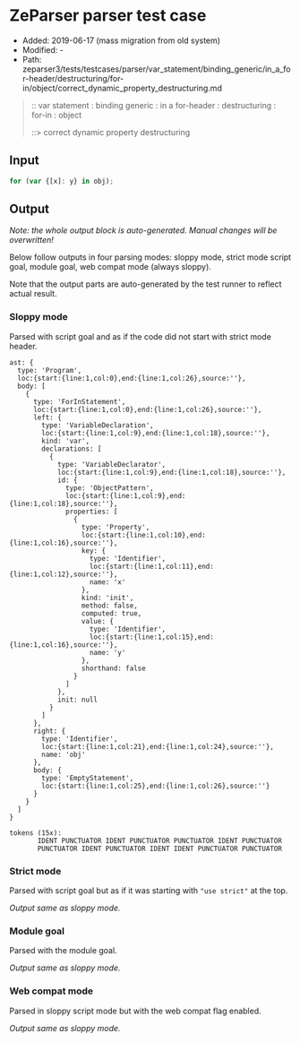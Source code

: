 # ZeParser parser test case

- Added: 2019-06-17 (mass migration from old system)
- Modified: -
- Path: zeparser3/tests/testcases/parser/var_statement/binding_generic/in_a_for-header/destructuring/for-in/object/correct_dynamic_property_destructuring.md

> :: var statement : binding generic : in a for-header : destructuring : for-in : object
>
> ::> correct dynamic property destructuring

## Input

`````js
for (var {[x]: y} in obj);
`````

## Output

_Note: the whole output block is auto-generated. Manual changes will be overwritten!_

Below follow outputs in four parsing modes: sloppy mode, strict mode script goal, module goal, web compat mode (always sloppy).

Note that the output parts are auto-generated by the test runner to reflect actual result.

### Sloppy mode

Parsed with script goal and as if the code did not start with strict mode header.

`````
ast: {
  type: 'Program',
  loc:{start:{line:1,col:0},end:{line:1,col:26},source:''},
  body: [
    {
      type: 'ForInStatement',
      loc:{start:{line:1,col:0},end:{line:1,col:26},source:''},
      left: {
        type: 'VariableDeclaration',
        loc:{start:{line:1,col:9},end:{line:1,col:18},source:''},
        kind: 'var',
        declarations: [
          {
            type: 'VariableDeclarator',
            loc:{start:{line:1,col:9},end:{line:1,col:18},source:''},
            id: {
              type: 'ObjectPattern',
              loc:{start:{line:1,col:9},end:{line:1,col:18},source:''},
              properties: [
                {
                  type: 'Property',
                  loc:{start:{line:1,col:10},end:{line:1,col:16},source:''},
                  key: {
                    type: 'Identifier',
                    loc:{start:{line:1,col:11},end:{line:1,col:12},source:''},
                    name: 'x'
                  },
                  kind: 'init',
                  method: false,
                  computed: true,
                  value: {
                    type: 'Identifier',
                    loc:{start:{line:1,col:15},end:{line:1,col:16},source:''},
                    name: 'y'
                  },
                  shorthand: false
                }
              ]
            },
            init: null
          }
        ]
      },
      right: {
        type: 'Identifier',
        loc:{start:{line:1,col:21},end:{line:1,col:24},source:''},
        name: 'obj'
      },
      body: {
        type: 'EmptyStatement',
        loc:{start:{line:1,col:25},end:{line:1,col:26},source:''}
      }
    }
  ]
}

tokens (15x):
       IDENT PUNCTUATOR IDENT PUNCTUATOR PUNCTUATOR IDENT PUNCTUATOR
       PUNCTUATOR IDENT PUNCTUATOR IDENT IDENT PUNCTUATOR PUNCTUATOR
`````

### Strict mode

Parsed with script goal but as if it was starting with `"use strict"` at the top.

_Output same as sloppy mode._

### Module goal

Parsed with the module goal.

_Output same as sloppy mode._

### Web compat mode

Parsed in sloppy script mode but with the web compat flag enabled.

_Output same as sloppy mode._
